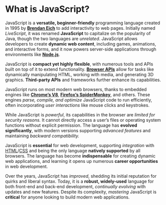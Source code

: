 # What is JavaScript?

JavaScript is a **versatile, beginner-friendly** programming language created in 1995 by **[Brendan Eich](https://en.wikipedia.org/wiki/Brendan_Eich)** to add interactivity to web pages. Initially named *LiveScript*, it was renamed **JavaScript** to capitalize on the popularity of Java, though the two languages are *unrelated*. JavaScript allows developers to create **dynamic web content**, including games, animations, and interactive forms, and it now powers server-side applications through environments like **[Node.js](https://nodejs.org/)**.

JavaScript is **compact yet highly flexible**, with numerous tools and APIs built on top of it to extend functionality. **[Browser APIs](https://developer.mozilla.org/en-US/docs/Web/API)** allow for tasks like dynamically manipulating HTML, working with media, and generating 3D graphics. **Third-party APIs** and frameworks further enhance its capabilities.

JavaScript runs on most modern web browsers, thanks to embedded engines like **[Chrome’s V8](https://v8.dev/)**, **[Firefox’s SpiderMonkey](https://firefox-source-docs.mozilla.org/js/)**, and others. These engines *parse, compile, and optimize* JavaScript code to run efficiently, often incorporating *user interactions* like mouse clicks and keystrokes.

While JavaScript is *powerful*, its capabilities in the browser are *limited for security reasons.* It cannot directly access a user’s files or operating system functions without explicit permission. The language has **evolved significantly**, with modern versions supporting *advanced features* and maintaining *backward compatibility.*

JavaScript is **essential** for web development, supporting *integration* with [HTML](https://developer.mozilla.org/en-US/docs/Web/HTML)/[CSS](https://developer.mozilla.org/en-US/docs/Web/CSS) and being the only language **natively supported** by all browsers. The language has become **indispensable** for creating dynamic web applications, and learning it opens up numerous **career opportunities** in web development.

Over the years, JavaScript has *improved*, shedding its initial reputation for quirks and liberal syntax. Today, it is a **robust, widely-used** language for both front-end and back-end development, *continually evolving* with updates and new features. Despite its complexity, *mastering* JavaScript is **critical** for anyone looking to build modern web applications.
